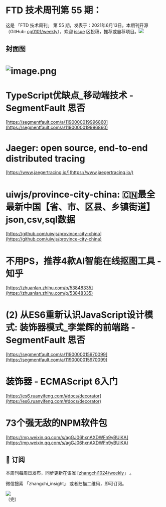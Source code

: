 # FTD 技术周刊第 55 期：
这是 「FTD 技术周刊」 第 55 期，发表于：2021年6月13日。本期刊开源（GitHub: [cg0101/weekly](https://github.com/cg0101/weekly)），欢迎 [issue](https://github.com/cg0101/weekly/issues) 区投稿，推荐或自荐项目。![](https://visitor-badge.glitch.me/badge?page_id=cg0101.weekly) <a href="https://www.linkedin.com/in/%E9%A9%B0-%E5%BC%A0-60669710a/">
        </a>
## 封面图


# ![image.png](https://cdn.nlark.com/yuque/0/2020/png/132503/1605580713535-d07ff74d-bc11-42a3-ae07-4264a0b7f8f5.png#height=633&id=LK4YS&margin=%5Bobject%20Object%5D&name=image.png&originHeight=633&originWidth=1080&originalType=binary&size=1956237&status=done&style=none&width=1080)
# TypeScript优缺点_移动端技术 - SegmentFault 思否
[https://segmentfault.com/a/1190000019996860](https://segmentfault.com/a/1190000019996860)<br />

# Jaeger: open source, end-to-end distributed tracing
[https://www.jaegertracing.io/](https://www.jaegertracing.io/)<br />

# uiwjs/province-city-china: 🇨🇳最全最新中国【省、市、区县、乡镇街道】json,csv,sql数据
[https://github.com/uiwjs/province-city-china](https://github.com/uiwjs/province-city-china)<br />

# 不用PS，推荐4款AI智能在线抠图工具 - 知乎
[https://zhuanlan.zhihu.com/p/53848335](https://zhuanlan.zhihu.com/p/53848335)<br />

# (2) 从ES6重新认识JavaScript设计模式: 装饰器模式_李棠辉的前端路 - SegmentFault 思否
[https://segmentfault.com/a/1190000015970099](https://segmentfault.com/a/1190000015970099)<br />

# 装饰器 - ECMAScript 6入门
[https://es6.ruanyifeng.com/#docs/decorator](https://es6.ruanyifeng.com/#docs/decorator)<br />

# 73个强无敌的NPM软件包
[https://mp.weixin.qq.com/s/agGJ06hxnAXDWFn9yBUiKA](https://mp.weixin.qq.com/s/agGJ06hxnAXDWFn9yBUiKA)



## 📅 订阅
本周刊每周日发布，同步更新在语雀 [[zhangchi1024/weekly](https://www.yuque.com/zhangchi1024/weekly)」 。


微信搜索 「zhangchi_insight」 或者扫描二维码，即可订阅。
<div align="left"> <img src="https://cdn.nlark.com/yuque/0/2021/jpeg/132503/1640750963398-e8538e9e-6b96-46f7-abff-c93b56bdd377.jpeg?x-oss-process=image%2Fwatermark%2Ctype_d3F5LW1pY3JvaGVp%2Csize_36%2Ctext_5byg6amw%2Ccolor_FFFFFF%2Cshadow_50%2Ct_80%2Cg_se%2Cx_10%2Cy_10%2Fresize%2Cw_426%2Climit_0" ></div>    
    （完）